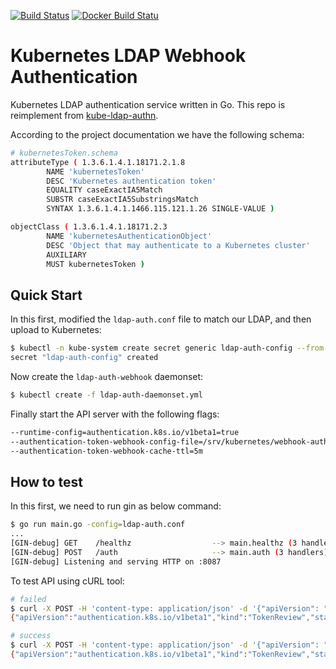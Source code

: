 [![Build Status](https://travis-ci.org/kairen/kube-ldap-webhook.svg?branch=master)](https://travis-ci.org/kairen/kube-ldap-webhook) [![Docker Build Statu](https://img.shields.io/docker/build/kairen/kube-ldap-webhook.svg)](https://hub.docker.com/r/kairen/kube-ldap-webhook/)
# Kubernetes LDAP Webhook Authentication
Kubernetes LDAP authentication service written in Go. This repo is reimplement from [kube-ldap-authn](https://github.com/torchbox/kube-ldap-authn).

According to the project documentation we have the following schema:
```sh
# kubernetesToken.schema
attributeType ( 1.3.6.1.4.1.18171.2.1.8
        NAME 'kubernetesToken'
        DESC 'Kubernetes authentication token'
        EQUALITY caseExactIA5Match
        SUBSTR caseExactIA5SubstringsMatch
        SYNTAX 1.3.6.1.4.1.1466.115.121.1.26 SINGLE-VALUE )

objectClass ( 1.3.6.1.4.1.18171.2.3
        NAME 'kubernetesAuthenticationObject'
        DESC 'Object that may authenticate to a Kubernetes cluster'
        AUXILIARY
        MUST kubernetesToken )
```

## Quick Start
In this first, modified the `ldap-auth.conf` file to match our LDAP, and then upload to Kubernetes:
```sh
$ kubectl -n kube-system create secret generic ldap-auth-config --from-file=./ldap-auth.conf
secret "ldap-auth-config" created
```

Now create the `ldap-auth-webhook` daemonset:
```sh
$ kubectl create -f ldap-auth-daemonset.yml
```

Finally start the API server with the following flags:
```sh
--runtime-config=authentication.k8s.io/v1beta1=true
--authentication-token-webhook-config-file=/srv/kubernetes/webhook-auth
--authentication-token-webhook-cache-ttl=5m
```

## How to test
In this first, we need to run gin as below command:
```sh
$ go run main.go -config=ldap-auth.conf
...
[GIN-debug] GET    /healthz                  --> main.healthz (3 handlers)
[GIN-debug] POST   /auth                     --> main.auth (3 handlers)
[GIN-debug] Listening and serving HTTP on :8087
```

To test API using cURL tool:
```sh
# failed
$ curl -X POST -H 'content-type: application/json' -d '{"apiVersion": "authentication.k8s.io/v1beta1", "kind": "TokenReview", "spec": {"token": "pSex7npm80w5Y293BNl80DeyvZL"}}' http://localhost:8087/auth
{"apiVersion":"authentication.k8s.io/v1beta1","kind":"TokenReview","status":{"authenticated":false}}

# success
$ curl -X POST -H 'content-type: application/json' -d '{"apiVersion": "authentication.k8s.io/v1beta1", "kind": "TokenReview", "spec": {"token": "pSex7npm80w5Y293BNl80DeyvZLy8Iz0"}}' http://localhost:8087/auth
{"apiVersion":"authentication.k8s.io/v1beta1","kind":"TokenReview","status":{"authenticated":true,"user":{"groups":["kubernetes","kubernetes-admin"],"uid":"user2","username":"user2"}}}
```
